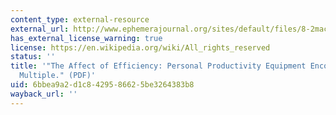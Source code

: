 ```yaml
---
content_type: external-resource
external_url: http://www.ephemerajournal.org/sites/default/files/8-2mackenzie.pdf
has_external_license_warning: true
license: https://en.wikipedia.org/wiki/All_rights_reserved
status: ''
title: '"The Affect of Efficiency: Personal Productivity Equipment Encounters the
  Multiple." (PDF)'
uid: 6bbea9a2-d1c8-4295-8662-5be3264383b8
wayback_url: ''
---
```

